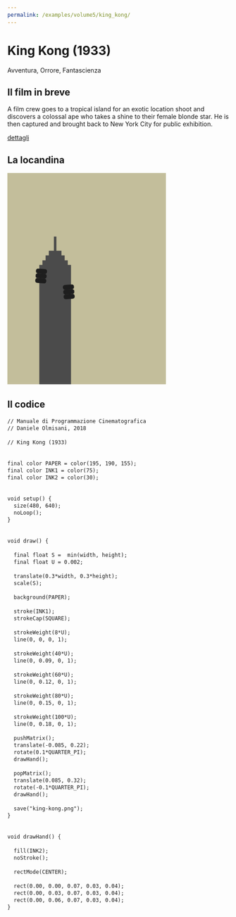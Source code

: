 ```yaml
---
permalink: /examples/volume5/king_kong/
---
```

# King Kong (1933)

Avventura, Orrore, Fantascienza

## Il film in breve
A film crew goes to a tropical island for an exotic location shoot and discovers a colossal ape who takes a shine to their female blonde star. He is then captured and brought back to New York City for public exhibition.

[dettagli](https://www.imdb.com/title/tt0024216/)

## La locandina
<img src="king-kong.png"  width="360px" title="King Kong">


## Il codice
```processing
// Manuale di Programmazione Cinematografica
// Daniele Olmisani, 2018

// King Kong (1933)


final color PAPER = color(195, 190, 155);
final color INK1 = color(75);
final color INK2 = color(30);


void setup() {
  size(480, 640);
  noLoop();
}


void draw() {
  
  final float S =  min(width, height);
  final float U = 0.002;
  
  translate(0.3*width, 0.3*height);
  scale(S);
  
  background(PAPER);
  
  stroke(INK1);
  strokeCap(SQUARE);
  
  strokeWeight(8*U);
  line(0, 0, 0, 1);
  
  strokeWeight(40*U);
  line(0, 0.09, 0, 1);
  
  strokeWeight(60*U);
  line(0, 0.12, 0, 1);
  
  strokeWeight(80*U);
  line(0, 0.15, 0, 1);
  
  strokeWeight(100*U);
  line(0, 0.18, 0, 1);
  
  pushMatrix();
  translate(-0.085, 0.22);
  rotate(0.1*QUARTER_PI);
  drawHand();
  
  popMatrix();
  translate(0.085, 0.32);
  rotate(-0.1*QUARTER_PI);
  drawHand();
  
  save("king-kong.png");
}


void drawHand() {
  
  fill(INK2);
  noStroke();
  
  rectMode(CENTER);
  
  rect(0.00, 0.00, 0.07, 0.03, 0.04);
  rect(0.00, 0.03, 0.07, 0.03, 0.04);
  rect(0.00, 0.06, 0.07, 0.03, 0.04);
}
```
